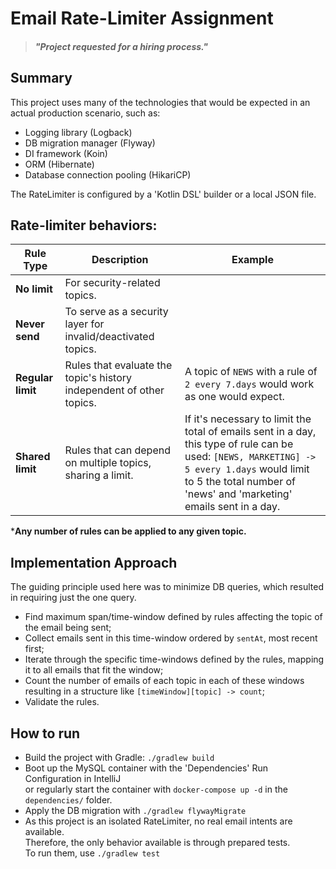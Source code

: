 # Email Rate-Limiter Assignment

> #### *"Project requested for a hiring process."*

## Summary

This project uses many of the technologies that would be expected in an
actual production scenario, such as:

- Logging library (Logback)
- DB migration manager (Flyway)
- DI framework (Koin)
- ORM (Hibernate)
- Database connection pooling (HikariCP)

The RateLimiter is configured by a 'Kotlin DSL' builder or a local JSON file.

## Rate-limiter behaviors:

| Rule Type         | Description                                                          | Example                                                                                                                                                                                                              |
|-------------------|----------------------------------------------------------------------|----------------------------------------------------------------------------------------------------------------------------------------------------------------------------------------------------------------------|
| **No limit**      | For security-related topics.                                         |                                                                                                                                                                                                                      |
| **Never send**    | To serve as a security layer for invalid/deactivated topics.         |                                                                                                                                                                                                                      |
| **Regular limit** | Rules that evaluate the topic's history independent of other topics. | A topic of `NEWS` with a rule of `2 every 7.days` would work as one would expect.                                                                                                                                    |
| **Shared limit**  | Rules that can depend on multiple topics, sharing a limit.           | If it's necessary to limit the total of emails sent in a day, this type of rule can be used: `[NEWS, MARKETING] -> 5 every 1.days` would limit to 5 the total number of 'news' and 'marketing' emails sent in a day. |

***Any number of rules can be applied to any given topic.**

## Implementation Approach

The guiding principle used here was to minimize DB queries, which resulted in requiring just the one query.

- Find maximum span/time-window defined by rules affecting the topic of the email being sent;
- Collect emails sent in this time-window ordered by `sentAt`, most recent first;
- Iterate through the specific time-windows defined by the rules, mapping it to all emails that fit the window;
- Count the number of emails of each topic in each of these windows\
  resulting in a structure like `[timeWindow][topic] -> count`;
- Validate the rules.

## How to run

- Build the project with Gradle: `./gradlew build`
- Boot up the MySQL container with the 'Dependencies' Run Configuration in IntelliJ\
  or regularly start the container with `docker-compose up -d` in the `dependencies/` folder.
- Apply the DB migration with `./gradlew flywayMigrate`
- As this project is an isolated RateLimiter, no real email intents are available.\
  Therefore, the only behavior available is through prepared tests.\
  To run them, use `./gradlew test`
